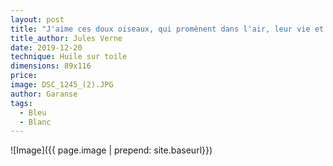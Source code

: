 ```yaml
---
layout: post
title: "J'aime ces doux oiseaux, qui promènent dans l'air, leur vie et leur amour, et plus prompts que l'éclair, qui s'envolent ensemble." 
title_author: Jules Verne
date: 2019-12-20
technique: Huile sur toile
dimensions: 89x116
price:
image: DSC_1245_(2).JPG
author: Garanse
tags: 
  - Bleu
  - Blanc
---
```

![Image]({{ page.image | prepend: site.baseurl}})
